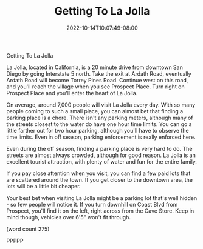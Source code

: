 ﻿---
title: "Getting To La Jolla"
date: 2022-10-14T10:07:49-08:00
description: "La Jolla California Tips for Web Success"
featured_image: "/images/La Jolla California.jpg"
tags: ["La Jolla California"]
---

Getting To La Jolla

La Jolla, located in California, is a 20 minute 
drive from downtown San Diego by going Interstate
5 north.  Take the exit at Ardath Road, eventually
Ardath Road will become Torrey Pines Road.  Continue
west on this road, and you'll reach the village 
when you see Prospect Place.  Turn right on Prospect
Place and you'll enter the heart of La Jolla.

On average, around 7,000 people will visit La Jolla
every day.  With so many people coming to such a 
small place, you can almost bet that finding a 
parking place is a chore.  There isn't any parking
meters, although many of the streets closest to the
water do have one hour time limits.  You can go
a little farther out for two hour parking, although
you'll have to observe the time limits.  Even in
off season, parking enforcement is really enforced
here.

Even during the off season, finding a parking place
is very hard to do.  The streets are almost always
crowded, although for good reason.  La Jolla is an
excellent tourist attraction, with plenty of water
and fun for the entire family.

If you pay close attention when you visit, you can
find a few paid lots that are scattered around the
town.  If you get closer to the downtown area, the
lots will be a little bit cheaper.

Your best bet when visiting La Jolla might be a 
parking lot that's well hidden - so few people will
notice it.  If you turn downhill on Coast Blvd
from Prospect, you'll find it on the left, right
across from the Cave Store.  Keep in mind though,
vehicles over 6'5" won't fit through.

(word count 275)

PPPPP
